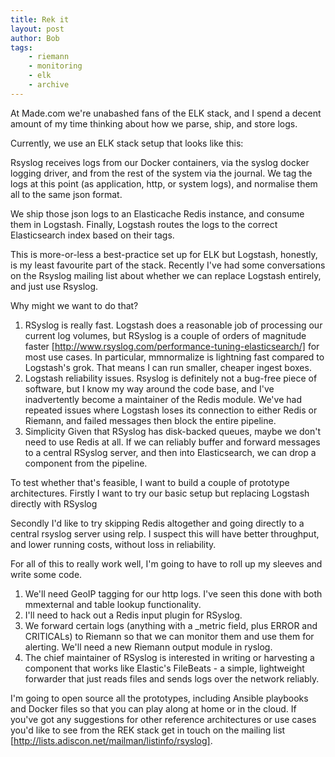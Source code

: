 ```yaml
---
title: Rek it
layout: post
author: Bob
tags:
    - riemann
    - monitoring
    - elk
    - archive
---
```


At Made.com we're unabashed fans of the ELK stack, and I spend a decent amount of my
time thinking about how we parse, ship, and store logs.

Currently, we use an ELK stack setup that looks like this:

Rsyslog receives logs from our Docker containers, via the syslog docker logging driver,
and from the rest of the system via the journal. We tag the logs at this point (as
application, http, or system logs), and normalise them all to the same json format.

We ship those json logs to an Elasticache Redis instance, and consume them in Logstash.
Finally, Logstash routes the logs to the correct Elasticsearch index based on their
tags.

This is more-or-less a best-practice set up for ELK but Logstash, honestly, is my least
favourite part of the stack. Recently I've had some conversations on the Rsyslog mailing
list about whether we can replace Logstash entirely, and just use Rsyslog.

Why might we want to do that?

1.  RSyslog is really fast. Logstash does a reasonable job of processing our current log
    volumes, but RSyslog is a couple of orders of magnitude faster
    [http://www.rsyslog.com/performance-tuning-elasticsearch/] for most use cases. In
    particular, mmnormalize is lightning fast compared to Logstash's grok. That means I
    can run smaller, cheaper ingest boxes.
2.  Logstash reliability issues. Rsyslog is definitely not a bug-free piece of software,
    but I know my way around the code base, and I've inadvertently become a maintainer
    of the Redis module. We've had repeated issues where Logstash loses its connection
    to either Redis or Riemann, and failed messages then block the entire pipeline.
3.  Simplicity Given that RSyslog has disk-backed queues, maybe we don't need to use
    Redis at all. If we can reliably buffer and forward messages to a central RSyslog
    server, and then into Elasticsearch, we can drop a component from the pipeline.

To test whether that's feasible, I want to build a couple of prototype architectures.
Firstly I want to try our basic setup but replacing Logstash directly with RSyslog

Secondly I'd like to try skipping Redis altogether and going directly to a central
rsyslog server using relp. I suspect this will have better throughput, and lower running
costs, without loss in reliability.

For all of this to really work well, I'm going to have to roll up my sleeves and write
some code.

1.  We'll need GeoIP tagging for our http logs. I've seen this done with both mmexternal
    and table lookup functionality.
2.  I'll need to hack out a Redis input plugin for RSyslog.
3.  We forward certain logs (anything with a \_metric field, plus ERROR and CRITICALs)
    to Riemann so that we can monitor them and use them for alerting. We'll need a new
    Riemann output module in ryslog.
4.  The chief maintainer of RSyslog is interested in writing or harvesting a component
    that works like Elastic's FileBeats - a simple, lightweight forwarder that just
    reads files and sends logs over the network reliably.

I'm going to open source all the prototypes, including Ansible playbooks and Docker
files so that you can play along at home or in the cloud. If you've got any suggestions
for other reference architectures or use cases you'd like to see from the REK stack get
in touch on the mailing list [http://lists.adiscon.net/mailman/listinfo/rsyslog].

